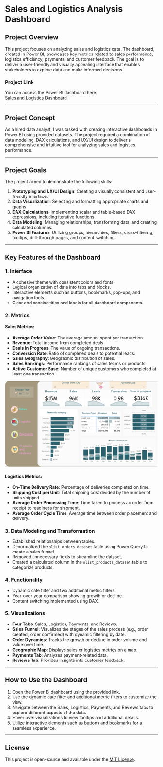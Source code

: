 # Sales and Logistics Analysis Dashboard

## Project Overview

This project focuses on analyzing sales and logistics data. The dashboard, created in Power BI, showcases key metrics related to sales performance, logistics efficiency, payments, and customer feedback. The goal is to deliver a user-friendly and visually appealing interface that enables stakeholders to explore data and make informed decisions.

### Project Link
You can access the Power BI dashboard here:  
[Sales and Logistics Dashboard](https://drive.google.com/file/d/17aAbr6_N3lK5JODI2rCJ-b7Vuv10wTJ-/view?usp=drive_link)

---

## Project Concept

As a hired data analyst, I was tasked with creating interactive dashboards in Power BI using provided datasets. The project required a combination of data modeling, DAX calculations, and UX/UI design to deliver a comprehensive and intuitive tool for analyzing sales and logistics performance.

---

## Project Goals

The project aimed to demonstrate the following skills:
1. **Prototyping and UX/UI Design**: Creating a visually consistent and user-friendly interface.
2. **Data Visualization**: Selecting and formatting appropriate charts and graphs.
3. **DAX Calculations**: Implementing scalar and table-based DAX expressions, including iterative functions.
4. **Data Modeling**: Managing relationships, transforming data, and creating calculated columns.
5. **Power BI Features**: Utilizing groups, hierarchies, filters, cross-filtering, tooltips, drill-through pages, and content switching.

---

## Key Features of the Dashboard

### 1. **Interface**
- A cohesive theme with consistent colors and fonts.
- Logical organization of data into tabs and blocks.
- Interactive elements such as buttons, bookmarks, pop-ups, and navigation tools.
- Clear and concise titles and labels for all dashboard components.

### 2. **Metrics**
#### Sales Metrics:
- **Average Order Value**: The average amount spent per transaction.
- **Revenue**: Total income from completed deals.
- **Deals in Progress**: The value of ongoing transactions.
- **Conversion Rate**: Ratio of completed deals to potential leads.
- **Sales Geography**: Geographic distribution of sales.
- **Sales Rankings**: Performance rankings of sales teams or products.
- **Active Customer Base**: Number of unique customers who completed at least one transaction.
<img src="https://github.com/DAIvdetango/Power-BI-project/blob/main/images/Power_BI_1.png" alt="Power BI" width="800">

#### Logistics Metrics:
- **On-Time Delivery Rate**: Percentage of deliveries completed on time.
- **Shipping Cost per Unit**: Total shipping cost divided by the number of units shipped.
- **Average Order Processing Time**: Time taken to process an order from receipt to readiness for shipment.
- **Average Order Cycle Time**: Average time between order placement and delivery.

### 3. **Data Modeling and Transformation**
- Established relationships between tables.
- Denormalized the `olist_orders_dataset` table using Power Query to create a sales funnel.
- Removed unnecessary fields to streamline the dataset.
- Created a calculated column in the `olist_products_dataset` table to categorize products.

### 4. **Functionality**
- Dynamic date filter and two additional metric filters.
- Year-over-year comparison showing growth or decline.
- Content switching implemented using DAX.

### 5. **Visualizations**
- **Four Tabs**: Sales, Logistics, Payments, and Reviews.
- **Sales Funnel**: Visualizes the stages of the sales process (e.g., order created, order confirmed) with dynamic filtering by date.
- **Order Dynamics**: Tracks the growth or decline in order volume and value over time.
- **Geographic Map**: Displays sales or logistics metrics on a map.
- **Payments Tab**: Analyzes payment-related data.
- **Reviews Tab**: Provides insights into customer feedback.

---

## How to Use the Dashboard

1. Open the Power BI dashboard using the provided link.
2. Use the dynamic date filter and additional metric filters to customize the view.
3. Navigate between the Sales, Logistics, Payments, and Reviews tabs to explore different aspects of the data.
4. Hover over visualizations to view tooltips and additional details.
5. Utilize interactive elements such as buttons and bookmarks for a seamless experience.

---

## License

This project is open-source and available under the [MIT License](LICENSE).

